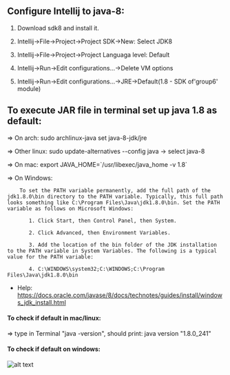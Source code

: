 ## Configure Intellij to java-8:
1. Download sdk8 and install it.

2. Intellij->File->Project->Project SDK->New: Select JDK8

3. Intellij->File->Project->Project Languaga level: Default

4. Intellij->Run->Edit configurations...->Delete VM options

5. Intellij->Run->Edit configurations...->JRE->Default(1.8 - SDK of'group6' module)

## To execute JAR file in terminal set up java 1.8 as default:

=> On arch: sudo archlinux-java set java-8-jdk/jre

=> Other linux: sudo update-alternatives --config java  -> select java-8

=> On mac: export JAVA_HOME=\`/usr/libexec/java_home -v 1.8\`

=> On Windows:

        To set the PATH variable permanently, add the full path of the jdk1.8.0\bin directory to the PATH variable. Typically, this full path looks something like C:\Program Files\Java\jdk1.8.0\bin. Set the PATH variable as follows on Microsoft Windows:
        
           1. Click Start, then Control Panel, then System.
        
           2. Click Advanced, then Environment Variables.
        
           3. Add the location of the bin folder of the JDK installation to the PATH variable in System Variables. The following is a typical value for the PATH variable:
        
           4. C:\WINDOWS\system32;C:\WINDOWS;C:\Program Files\Java\jdk1.8.0\bin
- Help: https://docs.oracle.com/javase/8/docs/technotes/guides/install/windows_jdk_install.html

#### To check if default in mac/linux:
 => type in Terminal "java -version", should print: java version "1.8.0_241"

#### To check if default on windows:

![alt text](https://media.giphy.com/media/ma7VlDSlty3EA/giphy.gif)
